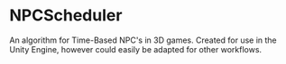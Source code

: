# NPCScheduler
An algorithm for Time-Based NPC's in 3D games. Created for use in the Unity Engine, however could easily be adapted for other workflows.

